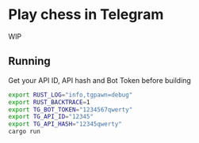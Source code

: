 # Play chess in Telegram
WIP

## Running
Get your API ID, API hash and Bot Token before building 
```sh
export RUST_LOG="info,tgpawn=debug"
export RUST_BACKTRACE=1
export TG_BOT_TOKEN="1234567qwerty"
export TG_API_ID="12345" 
export TG_API_HASH="12345qwerty"
cargo run
```
